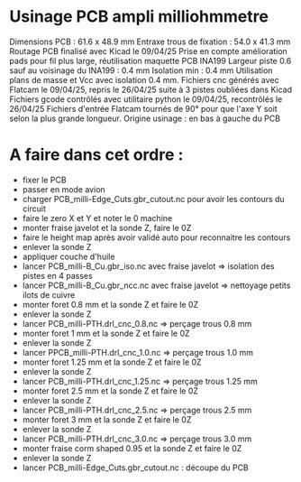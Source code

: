 # Usinage PCB ampli milliohmmetre
Dimensions PCB : 61.6 x 48.9 mm
Entraxe trous de fixation : 54.0 x 41.3 mm
Routage PCB finalisé avec Kicad le 09/04/25
Prise en compte amélioration pads pour fil plus large, réutilisation maquette PCB INA199
Largeur piste 0.6 sauf au voisinage du INA199 : 0.4 mm
Isolation min : 0.4 mm
Utilisation plans de masse et Vcc avec isolation 0.4 mm.
Fichiers cnc générés avec Flatcam le 09/04/25, repris le 26/04/25 suite à 3 pistes oubliées dans Kicad
Fichiers gcode contrôlés avec utilitaire python le 09/04/25, recontrôlés le 26/04/25
Fichiers d'entrée Flatcam tournés de 90° pour que l'axe Y soit selon la plus grande longueur.
Origine usinage : en bas à gauche du PCB


# A faire dans cet ordre :
- fixer le PCB
- passer en mode avion
- charger PCB_milli-Edge_Cuts.gbr_cutout.nc pour avoir les contours du circuit
- faire le zero X et Y et noter le 0 machine
- monter fraise javelot et la sonde Z, faire le 0Z
- faire le height map après avoir validé auto pour reconnaitre les contours
- enlever la sonde Z
- appliquer couche d'huile
- lancer PCB_milli-B_Cu.gbr_iso.nc avec fraise javelot => isolation des pistes en 4 passes
- lancer PCB_milli-B_Cu.gbr_ncc.nc avec fraise javelot => nettoyage petits ilots de cuivre
- monter foret 0.8 mm et la sonde Z et faire le 0Z
- enlever la sonde Z
- lancer PCB_milli-PTH.drl_cnc_0.8.nc => perçage trous 0.8 mm
- monter foret 1 mm et la sonde Z et faire le 0Z
- enlever la sonde Z
- lancer PPCB_milli-PTH.drl_cnc_1.0.nc => perçage trous 1.0 mm
- monter foret 1.25 mm et la sonde Z et faire le 0Z
- enlever la sonde Z
- lancer PCB_milli-PTH.drl_cnc_1.25.nc => perçage trous 1.25 mm
- monter foret 2.5 mm et la sonde Z et faire le 0Z
- enlever la sonde Z
- lancer PCB_milli-PTH.drl_cnc_2.5.nc => perçage trous 2.5 mm
- monter foret 3 mm et la sonde Z et faire le 0Z
- enlever la sonde Z
- lancer PCB_milli-PTH.drl_cnc_3.0.nc => perçage trous 3.0 mm
- monter fraise corm shaped 0.95 et la sonde Z et faire le 0Z
- enlever la sonde Z
- lancer PCB_milli-Edge_Cuts.gbr_cutout.nc : découpe du PCB


